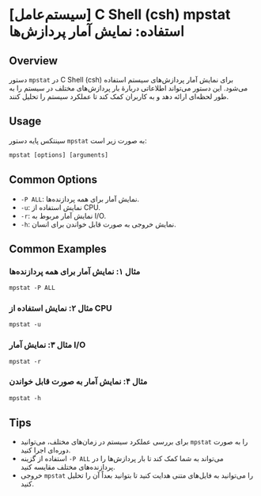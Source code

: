 # [سیستم‌عامل] C Shell (csh) mpstat استفاده: نمایش آمار پردازش‌ها

## Overview
دستور `mpstat` در C Shell (csh) برای نمایش آمار پردازش‌های سیستم استفاده می‌شود. این دستور می‌تواند اطلاعاتی دربارهٔ بار پردازش‌های مختلف در سیستم را به طور لحظه‌ای ارائه دهد و به کاربران کمک کند تا عملکرد سیستم را تحلیل کنند.

## Usage
سینتکس پایه دستور `mpstat` به صورت زیر است:

```csh
mpstat [options] [arguments]
```

## Common Options
- `-P ALL`: نمایش آمار برای همه پردازنده‌ها.
- `-u`: نمایش استفاده از CPU.
- `-r`: نمایش آمار مربوط به I/O.
- `-h`: نمایش خروجی به صورت قابل خواندن برای انسان.

## Common Examples
### مثال ۱: نمایش آمار برای همه پردازنده‌ها
```csh
mpstat -P ALL
```

### مثال ۲: نمایش استفاده از CPU
```csh
mpstat -u
```

### مثال ۳: نمایش آمار I/O
```csh
mpstat -r
```

### مثال ۴: نمایش آمار به صورت قابل خواندن
```csh
mpstat -h
```

## Tips
- برای بررسی عملکرد سیستم در زمان‌های مختلف، می‌توانید `mpstat` را به صورت دوره‌ای اجرا کنید.
- استفاده از گزینه `-P ALL` می‌تواند به شما کمک کند تا بار پردازش‌ها را در پردازنده‌های مختلف مقایسه کنید.
- خروجی `mpstat` را می‌توانید به فایل‌های متنی هدایت کنید تا بتوانید بعداً آن را تحلیل کنید.